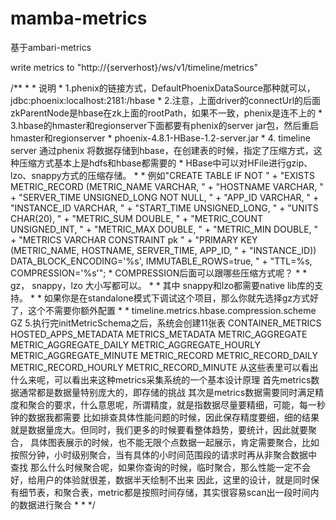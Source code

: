 # mamba-metrics
基于ambari-metrics

write metrics to "http://{serverhost}/ws/v1/timeline/metrics"


/**
     *
     * 说明
     * 1.phenix的链接方式，DefaultPhoenixDataSource那种就可以，jdbc:phoenix:localhost:2181:/hbase
     * 2.注意，上面driver的connectUrl的后面zkParentNode是hbase在zk上面的rootPath，如果不一致，phenix是连不上的
     * 3.hbase的hmaster和regionserver下面都要有phenix的server jar包，然后重启hmaster和regionserver
     *  phoenix-4.8.1-HBase-1.2-server.jar
     * 4. timeline server 通过phenix 将数据存储到hbase，在创建表的时候，指定了压缩方式，这种压缩方式基本上是hdfs和hbase都需要的
     *  HBase中可以对HFile进行gzip、lzo、snappy方式的压缩存储。
     *
     * 例如"CREATE TABLE IF NOT " +
     "EXISTS METRIC_RECORD (METRIC_NAME VARCHAR, " +
     "HOSTNAME VARCHAR, " +
     "SERVER_TIME UNSIGNED_LONG NOT NULL, " +
     "APP_ID VARCHAR, " +
     "INSTANCE_ID VARCHAR, " +
     "START_TIME UNSIGNED_LONG, " +
     "UNITS CHAR(20), " +
     "METRIC_SUM DOUBLE, " +
     "METRIC_COUNT UNSIGNED_INT, " +
     "METRIC_MAX DOUBLE, " +
     "METRIC_MIN DOUBLE, " +
     "METRICS VARCHAR CONSTRAINT pk " +
     "PRIMARY KEY (METRIC_NAME, HOSTNAME, SERVER_TIME, APP_ID, " +
     "INSTANCE_ID)) DATA_BLOCK_ENCODING='%s', IMMUTABLE_ROWS=true, " +
     "TTL=%s, COMPRESSION='%s'";
     *      COMPRESSION后面可以跟哪些压缩方式呢？
     *
     *      gz， snappy，lzo 大小写都可以。
     *
     *      其中 snappy和lzo都需要native lib库的支持。
     *
     * 如果你是在standalone模式下调试这个项目，那么你就先选择gz方式好了，这个不需要你额外配置
     *
     * <property>
            <name>timeline.metrics.hbase.compression.scheme</name>
            <value>GZ</value>
     </property>
     5.执行完initMetricSchema之后，系统会创建11张表
     CONTAINER_METRICS
     HOSTED_APPS_METADATA
     METRICS_METADATA
     METRIC_AGGREGATE
     METRIC_AGGREGATE_DAILY
     METRIC_AGGREGATE_HOURLY
     METRIC_AGGREGATE_MINUTE
     METRIC_RECORD
     METRIC_RECORD_DAILY
     METRIC_RECORD_HOURLY
     METRIC_RECORD_MINUTE
     从这些表里可以看出什么来呢，可以看出来这种metrics采集系统的一个基本设计原理
     首先metrics数据通常都是数据量特别庞大的，即存储的挑战
     其次是metrics数据需要同时满足精度和聚合的要求，什么意思呢，所谓精度，就是指数据尽量要精细，可能，每一秒钟的数据我都需要
     比如排查具体性能问题的时候，因此保存精度要细，细的结果就是数据量庞大。但同时，我们更多的时候要看整体趋势，要统计，因此就要聚合，
     具体图表展示的时候，也不能无限个点数据一起展示，肯定需要聚合，比如按照分钟，小时级别聚合，当有具体的小时间范围段的请求时再从非聚合数据中
     查找
     那么什么时候聚合呢，如果你查询的时候，临时聚合，那么性能一定不会好，给用户的体验就很差，数据半天绘制不出来
     因此，这里的设计，就是同时保有细节表，和聚合表，metric都是按照时间存储，其实很容易scan出一段时间内的数据进行聚合
     *
     * */
